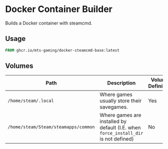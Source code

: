 # Docker Container Builder

Builds a Docker container with steamcmd.

## Usage

```Dockerfile
FROM ghcr.io/mts-gaming/docker-steamcmd-base:latest
```

## Volumes

| Path                                 | Description                                                                         | Volume Definition |
|--------------------------------------|-------------------------------------------------------------------------------------|-------------------|
| `/home/steam/.local`                 | Where games usually store their savegames.                                          | Yes               |
| `/home/steam/Steam/steamapps/common` | Where games are installed by default (I.E. when `force_install_dir` is not defined) | No                |
